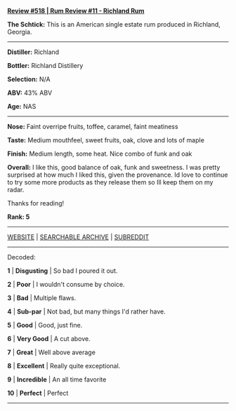 
[**Review #518 | Rum Review #11 - Richland Rum**]( https://t8ke.review/review-518-richland-rum/)

**The Schtick:** This is an American single estate rum produced in Richland, Georgia. 

-----

**Distiller:** Richland

**Bottler:** Richland Distillery

**Selection:** N/A

**ABV:**  43% ABV

**Age:** NAS 

-----

**Nose:**   Faint overripe fruits, toffee, caramel, faint meatiness

**Taste:** Medium mouthfeel, sweet fruits, oak, clove and lots of maple

**Finish:** Medium length, some heat. Nice combo of funk and oak

**Overall:** I like this, good balance of oak, funk and sweetness. I was pretty surprised at how much I liked this, given the provenance. Id love to continue to try some more products as they release them so Ill keep them on my radar. 

Thanks for reading!

**Rank: 5**



-----

[WEBSITE](https://t8ke.review) | [SEARCHABLE ARCHIVE](https://t8ke.review/review-archive/) | [SUBREDDIT](https://reddit.com/r/t8kereviews)

-----

Decoded:

**1** | **Disgusting** | So bad I poured it out.

**2** | **Poor** | I wouldn't consume by choice.

**3** | **Bad** | Multiple flaws.

**4** | **Sub-par** | Not bad, but many things I'd rather have.

**5** | **Good** | Good, just fine.

**6** | **Very Good** | A cut above.

**7** | **Great** | Well above average

**8** | **Excellent** | Really quite exceptional.

**9** | **Incredible** | An all time favorite

**10** | **Perfect** | Perfect

----


